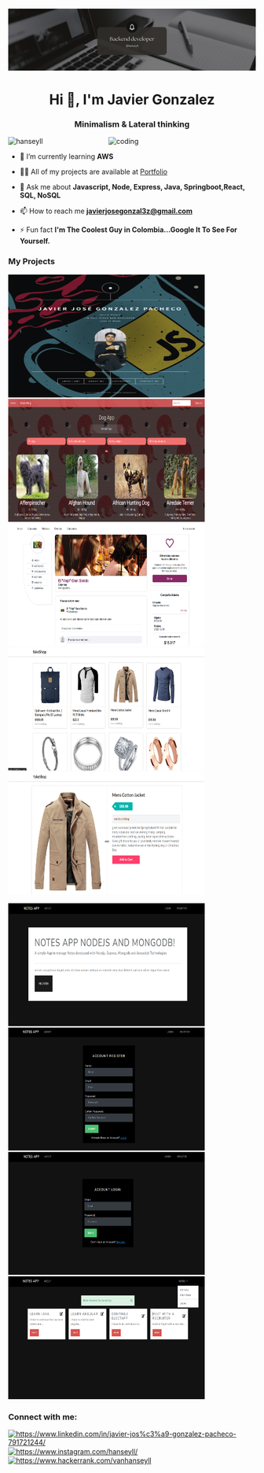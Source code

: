 ![MasterHead](https://github.com/hanseyll/hanseyll/blob/main/Imgs/theCover.png)
<h1 align="center">Hi 👋, I'm Javier Gonzalez</h1>
<h3 align="center">Minimalism & Lateral thinking</h3>
<img align="right" alt="coding" width="300" src="https://i.pinimg.com/originals/f3/42/b9/f342b94c920d2b7bbf20cb8a63e52762.gif"/>


<p align="left"> <img src="https://komarev.com/ghpvc/?username=hanseyll&label=Profile%20views&color=0e75b6&style=flat" alt="hanseyll" /> </p>



- 🌱 I’m currently learning **AWS**

- 👨‍💻 All of my projects are available at [Portfolio](https://website-deploy-mocha.vercel.app/)

- 💬 Ask me about **Javascript, Node, Express, Java, Springboot,React, SQL, NoSQL**

- 📫 How to reach me **javierjosegonzal3z@gmail.com**

- ⚡ Fun fact **I'm The Coolest Guy in Colombia…Google It To See For Yourself.**

<h3>My Projects</h3>

<p>
  <a><img src="https://github.com/hanseyll/hanseyll/blob/main/Imgs/P1.png" width="400px" height="250px"></a>
  <a><img src="https://github.com/hanseyll/hanseyll/blob/main/Imgs/P2.png" width="400px" height="250px"></a>
  <a><img src="https://github.com/hanseyll/hanseyll/blob/main/Imgs/P3.png" width="400px" height="250px"></a>
  <a><img src="https://github.com/hanseyll/hanseyll/blob/main/Imgs/P4.png" width="400px" height="250px"></a>
  <a><img src="https://github.com/hanseyll/hanseyll/blob/main/Imgs/P5.png" width="400px" height="250px"></a>
</p>
<p>
  <a><img src="https://github.com/hanseyll/hanseyll/blob/main/Imgs/firstSideNotesApp.png" width="400px" height="250px"></a>
  <a><img src="https://github.com/hanseyll/hanseyll/blob/main/Imgs/registerSideAppNotes.png" width="400px" height="250px"></a>
  <a><img src="https://github.com/hanseyll/hanseyll/blob/main/Imgs/loginSideAppNotes.png" width="400px" height="250px"></a>
  <a><img src="https://github.com/hanseyll/hanseyll/blob/main/Imgs/notesSidesAppNotes.png" width="400px" height="250px"></a>
</p>

<h3 align="left">Connect with me:</h3>
<p align="left">
<a href="https://www.linkedin.com/in/javier-jos%C3%A9-gonzalez-pacheco-791721244/" target="blank"><img align="center" src="https://raw.githubusercontent.com/rahuldkjain/github-profile-readme-generator/master/src/images/icons/Social/linked-in-alt.svg" alt="https://www.linkedin.com/in/javier-jos%c3%a9-gonzalez-pacheco-791721244/" height="30" width="40" /></a>
<a href="https://www.instagram.com/hanseyll/" target="blank"><img align="center" src="https://raw.githubusercontent.com/rahuldkjain/github-profile-readme-generator/master/src/images/icons/Social/instagram.svg" alt="https://www.instagram.com/hanseyll/" height="30" width="40" /></a>
<a href="https://www.hackerrank.com/vanhanseyll" target="blank"><img align="center" src="https://raw.githubusercontent.com/rahuldkjain/github-profile-readme-generator/master/src/images/icons/Social/hackerrank.svg" alt="https://www.hackerrank.com/vanhanseyll" height="30" width="40" /></a>
</p>



